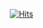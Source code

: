   <div align=center>
	
  [![Hits](https://hits.seeyoufarm.com/api/count/incr/badge.svg?url=https%3A%2F%2Fgithub.com%2Root-kjh)](https://hits.seeyoufarm.com) 
	
  </div>
